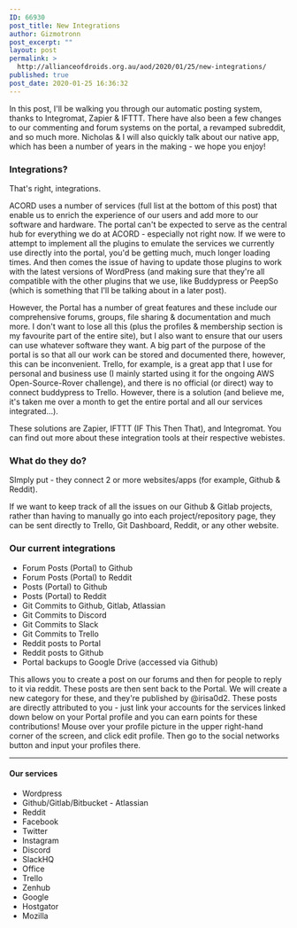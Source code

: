 ```yaml
---
ID: 66930
post_title: New Integrations
author: Gizmotronn
post_excerpt: ""
layout: post
permalink: >
  http://allianceofdroids.org.au/aod/2020/01/25/new-integrations/
published: true
post_date: 2020-01-25 16:36:32
---
```

<!-- wp:paragraph -->
<p>In this post, I'll be walking you through our automatic posting system, thanks to Integromat, Zapier &amp; IFTTT. There have also been a few changes to our commenting and forum systems on the portal, a revamped subreddit, and so much more. Nicholas &amp; I will also quickly talk about our native app, which has been a number of years in the making - we hope you enjoy!</p>
<!-- /wp:paragraph -->

<!-- wp:heading {"level":3} -->
<h3>Integrations?</h3>
<!-- /wp:heading -->

<!-- wp:paragraph -->
<p>That's right, integrations. </p>
<!-- /wp:paragraph -->

<!-- wp:paragraph -->
<p>ACORD uses a number of services (full list at the bottom of this post) that enable us to enrich the experience of our users and add more to our software and hardware. The portal can't be expected to serve as the central hub for everything we do at ACORD - especially not right now. If we were to attempt to implement all the plugins to emulate the services we currently use directly into the portal, you'd be getting much, much longer loading times. And then comes the issue of having to update those plugins to work with the latest versions of WordPress (and making sure that they're all compatible with the other plugins that we use, like Buddypress or PeepSo (which is something that I'll be talking about in a later post).</p>
<!-- /wp:paragraph -->

<!-- wp:paragraph -->
<p>However, the Portal has a number of great features and these include our comprehensive forums, groups, file sharing &amp; documentation and much more. I don't want to lose all this (plus the profiles &amp; membership section is my favourite part of the entire site), but I also want to ensure that our users can use whatever software they want. A big part of the purpose of the portal is so that all our work can be stored and documented there, however, this can be inconvenient. Trello, for example, is a great app that I use for personal and business use (I mainly started using it for the ongoing AWS Open-Source-Rover challenge), and there is no official (or direct) way to connect buddypress to Trello. However, there is a solution (and believe me, it's taken me over a month to get the entire portal and all our services integrated...).</p>
<!-- /wp:paragraph -->

<!-- wp:paragraph -->
<p>These solutions are Zapier, IFTTT (IF This Then That), and Integromat. You can find out more about these integration tools at their respective webistes.</p>
<!-- /wp:paragraph -->

<!-- wp:heading {"level":3} -->
<h3>What do they do?</h3>
<!-- /wp:heading -->

<!-- wp:paragraph -->
<p>SImply put - they connect 2 or more websites/apps (for example, Github &amp; Reddit).</p>
<!-- /wp:paragraph -->

<!-- wp:paragraph -->
<p>If we want to keep track of all the issues on our Github &amp; Gitlab projects, rather than having to manually go into each project/repository page, they can be sent directly to Trello, Git Dashboard, Reddit, or any other website. </p>
<!-- /wp:paragraph -->

<!-- wp:heading {"level":3} -->
<h3>Our current integrations</h3>
<!-- /wp:heading -->

<!-- wp:list -->
<ul><li>Forum Posts (Portal) to Github</li><li>Forum Posts (Portal) to Reddit</li><li>Posts (Portal) to Github</li><li>Posts (Portal) to Reddit</li><li>Git Commits to Github, Gitlab, Atlassian</li><li>Git Commits to Discord</li><li>Git Commits to Slack</li><li>Git Commits to Trello</li><li>Reddit posts to Portal</li><li>Reddit posts to Github</li><li>Portal backups to Google Drive (accessed via Github)</li></ul>
<!-- /wp:list -->

<!-- wp:paragraph -->
<p>This allows you to create a post on our forums and then for people to reply to it via reddit. These posts are then sent back to the Portal. We will create a new category for these, and they're published by @irisa0d2. These posts are directly attributed to you - just link your accounts for the services linked down below on your Portal profile and you can earn points for these contributions! Mouse over your profile picture in the upper right-hand corner of the screen, and click edit profile. Then go to the social networks button and input your profiles there.</p>
<!-- /wp:paragraph -->

<!-- wp:separator -->
<hr class="wp-block-separator"/>
<!-- /wp:separator -->

<!-- wp:heading {"level":4} -->
<h4>Our services</h4>
<!-- /wp:heading -->

<!-- wp:list -->
<ul><li>Wordpress</li><li>Github/Gitlab/Bitbucket - Atlassian</li><li>Reddit</li><li>Facebook</li><li>Twitter</li><li>Instagram</li><li>Discord</li><li>SlackHQ</li><li>Office</li><li>Trello</li><li>Zenhub</li><li>Google</li><li>Hostgator</li><li>Mozilla</li></ul>
<!-- /wp:list -->

<!-- wp:paragraph -->
<p></p>
<!-- /wp:paragraph -->
